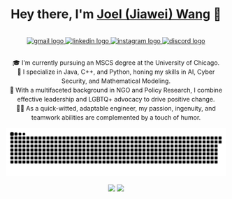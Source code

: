 <h1 align="center">Hey there, I'm <a href="https://www.joellab.com">Joel (Jiawei) Wang</a> 👋</h1>
<br>
<div align="center">
  <a href="mailto:joel.bradley.w@gmail.com" target="_blank">
    <img src="https://img.shields.io/static/v1?message=Gmail&logo=gmail&label=&color=D14836&logoColor=white&style=for-the-badge" height="35" alt="gmail logo" />
  </a>
  <a href="https://www.linkedin.com/in/itsjoel/" target="_blank">
    <img src="https://img.shields.io/static/v1?message=LinkedIn&logo=linkedin&label=&color=0077B5&logoColor=white&style=for-the-badge" height="35" alt="linkedin logo" />
  </a>
  <a href="https://www.instagram.com/joel.bradely.0201/" target="_blank">
    <img src="https://img.shields.io/static/v1?message=Instagram&logo=instagram&label=&color=E4405F&logoColor=white&style=for-the-badge" height="35" alt="instagram logo" />
  </a>
  <a href="https://www.discord.com/users/yourID" target="_blank">
    <img src="https://img.shields.io/static/v1?message=Discord&logo=discord&label=&color=7289DA&logoColor=white&style=for-the-badge" height="35" alt="discord logo" />
  </a>
</div>

<br>

<p style="line-height:1.5em;" align="center">🎓 I'm currently pursuing an MSCS degree at the University of Chicago.<br>🔧 I specialize in Java, C++, and Python, honing my skills in AI, Cyber Security, and Mathematical Modeling.<br>💼 With a multifaceted background in NGO and Policy Research, I combine effective leadership and LGBTQ+ advocacy to drive positive change. <br>👨‍💻 As a quick-witted, adaptable engineer, my passion, ingenuity, and teamwork abilities are complemented by a touch of humor.</p>

<div align="center">
  <img src="./assets/github-contribution-grid-snake.svg" alt="Snake animation" />
</div>
<br>
<div align="center">
  <a href="https://github.com/" alt="https://github.com/"><img src="https://img.shields.io/static/v1?style=for-the-badge&label=CREATED%20BY&message=JOEL&color=000000"></a>
  <a href="https://github.com/" alt="https://github.com/"><img src="https://komarev.com/ghpvc/?username=your-github-username&style=for-the-badge&color=000000"></a>
</div>
